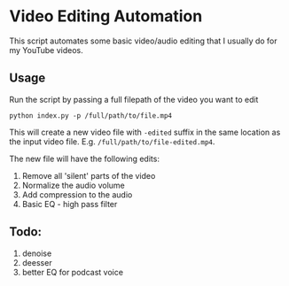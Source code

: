 # Video Editing Automation

This script automates some basic video/audio editing that I usually do for my YouTube videos.

## Usage

Run the script by passing a full filepath of the video you want to edit

```
python index.py -p /full/path/to/file.mp4
```

This will create a new video file with `-edited` suffix in the same location as the input video file. E.g. `/full/path/to/file-edited.mp4`.

The new file will have the following edits:
1. Remove all 'silent' parts of the video
2. Normalize the audio volume
3. Add compression to the audio
4. Basic EQ - high pass filter

## Todo:
1. denoise
2. deesser
3. better EQ for podcast voice
